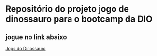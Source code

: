 # Repositório do projeto jogo de dinossauro para o bootcamp da DIO

## jogue no link abaixo

[Jogo do Dinossauro](https://www.jogos.alissonescorcio.life/DIO-jogo-dinossauro/index.html "Jogo do Dinossauro")